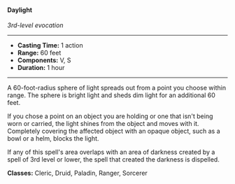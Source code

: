 #### Daylight
*3rd-level evocation*
___
- **Casting Time:** 1 action
- **Range:** 60 feet
- **Components:** V, S
- **Duration:** 1 hour
---
A 60-foot-radius sphere of light spreads out from a point you choose within range. The sphere is bright light and sheds dim light for an additional 60 feet.

If you chose a point on an object you are holding or one that isn't being worn or carried, the light shines from the object and moves with it. Completely covering the affected object with an opaque object, such as a bowl or a helm, blocks the light.

If any of this spell's area overlaps with an area of darkness created by a spell of 3rd level or lower, the spell that created the darkness is dispelled.

**Classes:** Cleric, Druid, Paladin, Ranger, Sorcerer
